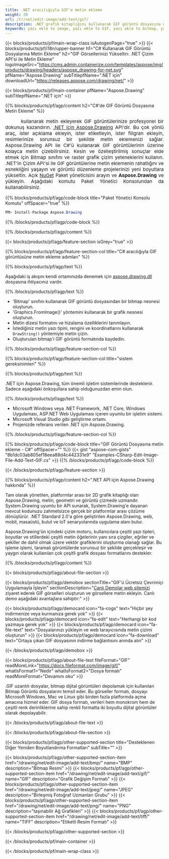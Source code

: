 ```yaml
---
title: .NET aracılığıyla GIF'e metin ekleme
weight: 20
url: /tr/net/edit-image/add-text/gif/
description: .NET grafik kitaplığını kullanarak GIF görüntü dosyasına metin ekleyin
keywords: yazı ekle to image, yazı ekle to GIF, yazı ekle to bitmap, yazı ekle via C#, 2D graphics, drawing API, edit bitmap C#, Drawing .NET için, save bitmap, save GIF image, cross-platform 2D graphic library, Bitmap class, raster graphics drawing, draw text, rendering raster images, GIF image file
---
```


{{< blocks/products/pf/main-wrap-class isAutogenPage="true" >}}
{{< blocks/products/pf/i18n/upper-banner h1="C# Kullanarak GIF Görüntü Dosyalarına Metin Ekleme" h2="GIF Görsellerinizi Yükseltin: .NET Çizim API'si ile Metin Ekleme" logoImageSrc="https://cms.admin.containerize.com/templates/aspose/img/products/drawing/headers/aspose_drawing-for-net.svg" pfName="Aspose.Drawing" subTitlepfName=".NET için" downloadUrl="https://releases.aspose.com/drawing/net/" >}}

{{< blocks/products/pf/main-container pfName="Aspose.Drawing" subTitlepfName=".NET için" >}}


{{% blocks/products/pf/agp/content h2="C#'de GIF Görüntü Dosyasına Metin Ekleme" %}}

<p align="justify" style="text-indent:50px;font-size:15px;">
kullanarak metin ekleyerek GIF görüntülerinize profesyonel bir dokunuş kazandırın. <a href="https://products.aspose.com/drawing/net">.NET için Aspose.Drawing</a> API'dir. Bu çok yönlü araç, ister açıklama ekleyin, ister etiketleyin, ister filigran ekleyin, resimlerinize sorunsuz bir şekilde metin eklemenizi sağlar. Aspose.Drawing API ile C#'ü kullanarak GIF görüntülerinin üzerine kolayca metin çizebilirsiniz. Kesin ve özelleştirilmiş sonuçlar elde etmek için Bitmap sınıfını ve raster grafik çizim yeteneklerini kullanın. .NET'in Çizim API'si ile GIF görüntülerine metin eklemenin rahatlığını ve esnekliğini yaşayın ve görüntü düzenleme projelerinizi yeni boyutlara yükseltin. Açık <a href="https://www.nuget.org/packages/aspose.drawing">NuGet</a> Paket yöneticisini arayın ve <b>Aspose.Drawing</b> ve yükleyin. Aşağıdaki komutu Paket Yönetici Konsolundan da kullanabilirsiniz.</p>

{{% blocks/products/pf/agp/code-block title="Paket Yönetici Konsolu Komutu" offSpacer="true" %}}
```cs
PM> Install-Package Aspose.Drawing
```
{{% /blocks/products/pf/agp/code-block %}}

{{% /blocks/products/pf/agp/content %}}


{{< blocks/products/pf/agp/feature-section isGrey="true" >}}

{{% blocks/products/pf/agp/feature-section-col title="C# aracılığıyla GIF görüntüsüne metin ekleme adımları" %}}

{{% blocks/products/pf/agp/text %}}

Aşağıdaki iş akışını kendi ortamınızda denemek için [aspose.drawing.dll](https://downloads.aspose.com/drawing/net) dosyasına ihtiyacınız vardır.

{{% /blocks/products/pf/agp/text %}}

+ 'Bitmap' sınıfını kullanarak GIF görüntü dosyasından bir bitmap nesnesi oluşturun.
+ 'Graphics.FromImage()' yöntemini kullanarak bir grafik nesnesi oluşturun.
+ Metin dizesi formatını ve hizalama özelliklerini tanımlayın.
+ İstediğiniz metin yazı tipini, rengini ve koordinatlarını kullanarak `DrawString()` yöntemiyle metin çizin.
+ Oluşturulan bitmap'i GIF görüntü formatında kaydedin.

{{% /blocks/products/pf/agp/feature-section-col %}}

{{% blocks/products/pf/agp/feature-section-col title="sistem gereksinimleri" %}}

{{% blocks/products/pf/agp/text %}}

.NET için Aspose.Drawing, tüm önemli işletim sistemlerinde desteklenir. Sadece aşağıdaki önkoşullara sahip olduğunuzdan emin olun.

{{% /blocks/products/pf/agp/text %}}

- Microsoft Windows veya .NET Framework, .NET Core, Windows Uygulaması, ASP.NET Web Uygulaması içeren uyumlu bir işletim sistemi.
- Microsoft Visual Studio gibi geliştirme ortamı.
- Projenizde referans verilen .NET için Aspose.Drawing.

{{% /blocks/products/pf/agp/feature-section-col %}}

{{% blocks/products/pf/agp/code-block title="GIF Görüntü Dosyasına metin ekleme - C#" offSpacer="" %}}
{{< gist "aspose-com-gists" "8b1dc03ab805ef18eea88d4c442331e9" "Examples-CSharp-Edit-Image-File-Add-Text-GIF.cs" >}}
{{% /blocks/products/pf/agp/code-block %}}

{{< /blocks/products/pf/agp/feature-section >}}


<!-- aboutfile Starts -->

{{% blocks/products/pf/agp/content h2=".NET API için Aspose.Drawing hakkında" %}}

Tam olarak yönetilen, platformlar arası bir 2D grafik kitaplığı olan Aspose.Drawing, metin, geometri ve görüntü çizmede uzmandır. System.Drawing uyumlu bir API sunarak, System.Drawing'e dayanan mevcut kodunuzu zahmetsizce gerçek bir platformlar arası çözüme dönüştürür. .NET Standard 2.0'a göre geliştirilen Aspose.Drawing, web, mobil, masaüstü, bulut ve IoT senaryolarında uygulama alanı bulur.

Aspose.Drawing'ün içindeki çizim motoru, kullanıcılara çeşitli yazı tipleri, boyutlar ve stillerdeki çeşitli metin öğelerinin yanı sıra çizgiler, eğriler ve şekiller de dahil olmak üzere vektör grafiklerini oluşturma olanağı sağlar. Bu işleme işlemi, taramalı görüntülerde sorunsuz bir şekilde gerçekleşir ve yaygın olarak kullanılan çok çeşitli grafik dosyası formatlarını destekler.

{{% /blocks/products/pf/agp/content %}}


{{< blocks/products/pf/agp/about-file-section >}}

{{< blocks/products/pf/agp/demobox sectionTitle="GIF'ü Ücretsiz Çevrimiçi Uygulamayla İşleyin" sectionDescription="[Canlı Demolar web sitemizi](https://products.aspose.app/drawing) ziyaret ederek GIF görselleri oluşturun ve görsellere metin ekleyin. Canlı demo aşağıdaki avantajlara sahiptir:" >}}

{{< blocks/products/pf/agp/democard icon="fa-cogs" text="Hiçbir şey indirmenize veya kurmanıza gerek yok" >}}
{{< blocks/products/pf/agp/democard icon="fa-edit" text="Herhangi bir kod yazmaya gerek yok" >}}
{{< blocks/products/pf/agp/democard icon="fa-file-text" text="Dosyalarınızı yükleyin ve web tarayıcısında metin çizimi oluşturun" >}}
{{< blocks/products/pf/agp/democard icon="fa-download" text="Ortaya çıkan GIF dosyasının indirme bağlantısını anında alın" >}}

{{< /blocks/products/pf/agp/demobox >}}

{{< blocks/products/pf/agp/about-file-text fileFormat="GIF" readMoreLink="https://docs.fileformat.com/image/gif/" whatIsFormat1="Nedir" whatIsFormat2="Dosya formatı" readMoreFormat="Devamını oku" >}}

.GIF uzantılı dosyalar, bitmap dijital görüntüleri depolamak için kullanılan Bitmap Görüntü dosyalarını temsil eder. Bu görseller formatı, dosyayı Microsoft Windows, Mac ve Linux gibi birden fazla platformda açma amacına hizmet eder. GIF dosya formatı, verileri hem monokrom hem de çeşitli renk derinliklerine sahip renkli formatta iki boyutlu dijital görüntüler olarak depolayabilir.

{{< /blocks/products/pf/agp/about-file-text >}}

{{< /blocks/products/pf/agp/about-file-section >}}

<!-- aboutfile Ends -->


{{< blocks/products/pf/agp/other-supported-section title="Desteklenen Diğer Yeniden Boyutlandırma Formatları" subTitle="" >}}

{{< blocks/products/pf/agp/other-supported-section-item href="/drawing/net/edit-image/add-text/bmp/" name="BMP" description="Bitmap Resmi" >}}
{{< blocks/products/pf/agp/other-supported-section-item href="/drawing/net/edit-image/add-text/gif/" name="GIF" description="Grafik Değişim Formatı" >}}
{{< blocks/products/pf/agp/other-supported-section-item href="/drawing/net/edit-image/add-text/jpeg/" name="JPEG" description="Birleşmiş Fotoğraf Uzmanları Grubu" >}}
{{< blocks/products/pf/agp/other-supported-section-item href="/drawing/net/edit-image/add-text/png/" name="PNG" description="taşınabilir Ağ Grafikleri" >}}
{{< blocks/products/pf/agp/other-supported-section-item href="/drawing/net/edit-image/add-text/tiff/" name="TIFF" description="Etiketli Resim Formatı" >}}

{{< /blocks/products/pf/agp/other-supported-section >}}

{{< /blocks/products/pf/main-container >}}

{{< /blocks/products/pf/main-wrap-class >}}
